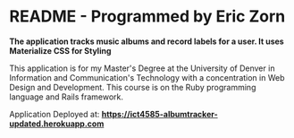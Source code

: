 # README - Programmed by Eric Zorn

**The application tracks music albums and record labels for a user. It uses Materialize CSS for Styling**

This application is for my Master's Degree at the University of Denver in Information and Communication's Technology with a concentration in Web Design and Development. 
This course is on the Ruby programming language and Rails framework.

Application Deployed at: **https://ict4585-albumtracker-updated.herokuapp.com**